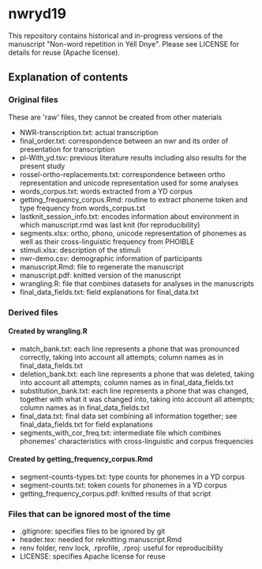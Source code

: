 # nwryd19

This repository contains historical and in-progress versions of the manuscript "Non-word repetition in Yélî Dnye". Please see LICENSE for details for reuse (Apache license).

## Explanation of contents


### Original files

These are 'raw' files, they cannot be created from other materials

- NWR-transcription.txt: actual transcription
- final_order.txt: correspondence between an nwr and its order of presentation for transcription
- pl-With_yd.tsv: previous literature results including also results for the present study
- rossel-ortho-replacements.txt: correspondence between ortho representation and unicode representation used for some analyses
- words_corpus.txt: words extracted from a YD corpus
- getting_frequency_corpus.Rmd: routine to extract phoneme token and type frequency from words_corpus.txt
- lastknit_session_info.txt: encodes information about environment in which manuscript.rmd was last knit (for reproducibility)
- segments.xlsx: ortho, phono, unicode representation of phonemes as well as their cross-linguistic frequency from PHOIBLE
- stimuli.xlsx: description of the stimuli
- nwr-demo.csv: demographic information of participants
- manuscript.Rmd: file to regenerate the manuscript
- manuscript.pdf: knitted version of the manuscript
- wrangling.R: file that combines datasets for analyses in the manuscripts
- final_data_fields.txt: field explanations for final_data.txt

### Derived files


#### Created by wrangling.R

- match_bank.txt: each line represents a phone that was pronounced correctly, taking into account all attempts; column names as in final_data_fields.txt
- deletion_bank.txt: each line represents a phone that was deleted, taking into account all attempts; column names as in final_data_fields.txt
- substitution_bank.txt: each line represents a phone that was changed, together with what it was changed into, taking into account all attempts; column names as in final_data_fields.txt
- final_data.txt: final data set combining all information together; see final_data_fields.txt for field explanations
- segments_with_cor_freq.txt: intermediate file which combines phonemes' characteristics with cross-linguistic and corpus frequencies

#### Created by getting_frequency_corpus.Rmd

- segment-counts-types.txt: type counts for phonemes in a YD corpus
- segment-counts.txt: token counts for phonemes in a YD corpus
- getting_frequency_corpus.pdf: knitted results of that script


### Files that can be ignored most of the time

- .gitignore: specifies files to be ignored by git
- header.tex: needed for reknitting manuscript.Rmd
- renv folder, renv lock, .rprofile, .rproj: useful for reproducibility
- LICENSE: specifies Apache license for reuse


